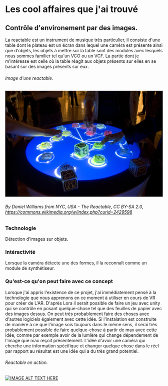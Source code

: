 # Les cool affaires que j'ai trouvé

## Contrôle d'environement par des images.
La reactable est un instrument de musique très particulier, il consiste d'une table dont le plateau est un écran dans lequel une caméra est présente ainsi que d'objets, les objets à mettre sur la table sont des modules avec lesquels nous sommes familier tel qu'un VCO ou un VCF. La partie dont je m'intéresse est celle où la table réagit aux objets présents sur elles en se basant sur des images présents sur eux.

###### Image d'une reactable.
![Image Reactable](./media/Reactable_Multitouch.jpg)
###### By Daniel Williams from NYC, USA - The Reactable, CC BY-SA 2.0, https://commons.wikimedia.org/w/index.php?curid=2429598

### Technologie

Détection d'images sur objets.

### Intéractivité

Lorsque la caméra détecte une des formes, il la reconnaît comme un module de synthétiseur.

### Qu'est-ce qu'on peut faire avec ce concept

Lorsque j'ai appris l'existence de ce projet, j'ai immédiatement pensé à la technologie que nous apprenons en ce moment à utiliser en cours de VR pour créer de L'AR.
D'après Lora il serait possible de faire un jeu avec unity qui se contrôle en posant quelque-chose tel que des feuilles de papier avec des images dessus. On peut très probablement faire des choses avec d'autres logiciels également avec cette idée. Si l'instalation est construite de manière à ce que l'image sois toujours dans le même sens, il serai très probablement possible de faire quelque-chose à partir de max avec cette idée, comme par exemple avoir de la lumière qui change dépendement de l'image que max reçoit présentement. L'idée d'avoir une caméra qui cherche une information spécifique et changer quelque chose dans le réel par rapport au résultat est une idée qui a du très grand potentiel.


###### Reactable en action.
<a href="http://www.youtube.com/watch?feature=player_embedded&v=0h-RhyopUmc
" target="_blank"><img src="http://img.youtube.com/vi/0h-RhyopUmc/0.jpg" 
alt="IMAGE ALT TEXT HERE" /></a>
